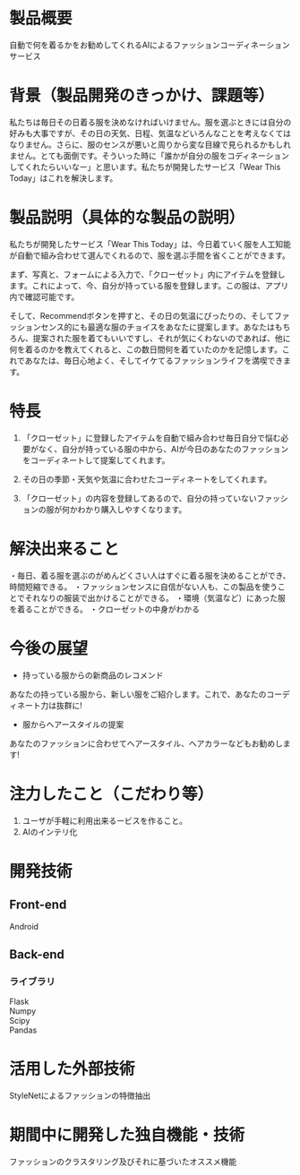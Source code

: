 # 製品概要
自動で何を着るかをお勧めしてくれるAIによるファッションコーディネーションサービス

# 背景（製品開発のきっかけ、課題等）
私たちは毎日その日着る服を決めなければいけません。服を選ぶときには自分の好みも大事ですが、その日の天気、日程、気温などいろんなことを考えなくてはなりません。さらに、服のセンスが悪いと周りから変な目線で見られるかもしれません。とても面倒です。そういった時に「誰かが自分の服をコディネーションしてくれたらいいなー」と思います。私たちが開発したサービス「Wear This Today」はこれを解決します。

# 製品説明（具体的な製品の説明）
私たちが開発したサービス「Wear This Today」は、今日着ていく服を人工知能が自動で組み合わせて選んでくれるので、服を選ぶ手間を省くことができます。

まず、写真と、フォームによる入力で、「クローゼット」内にアイテムを登録します。これによって、今、自分が持っている服を登録します。この服は、アプリ内で確認可能です。

そして、Recommendボタンを押すと、その日の気温にぴったりの、そしてファッションセンス的にも最適な服のチョイスをあなたに提案します。あなたはもちろん、提案された服を着てもいいですし、それが気にくわないのであれば、他に何を着るのかを教えてくれると、この数日間何を着ていたのかを記憶します。これであなたは、毎日心地よく、そしてイケてるファッションライフを満喫できます。

# 特長
1. 「クローゼット」に登録したアイテムを自動で組み合わせ毎日自分で悩む必要がなく、自分が持っている服の中から、AIが今日のあなたのファッションをコーディネートして提案してくれます。

2. その日の季節・天気や気温に合わせたコーディネートをしてくれます。

3. 「クローゼット」の内容を登録してあるので、自分の持っていないファッションの服が何かわかり購入しやすくなります。

# 解決出来ること
・毎日、着る服を選ぶのがめんどくさい人はすぐに着る服を決めることができ、時間短縮できる。
・ファッションセンスに自信がない人も、この製品を使うことでそれなりの服装で出かけることができる。
・環境（気温など）にあった服を着ることができる。
・クローゼットの中身がわかる

# 今後の展望
* 持っている服からの新商品のレコメンド

あなたの持っている服から、新しい服をご紹介します。これで、あなたのコーディネート力は抜群に!

* 服からヘアースタイルの提案

あなたのファッションに合わせてヘアースタイル、ヘアカラーなどもお勧めします!

# 注力したこと（こだわり等）
1. ユーザが手軽に利用出来るービスを作ること。
2. AIのインテリ化

# 開発技術

## Front-end
Android

## Back-end
### ライブラリ
Flask<br>Numpy<br>Scipy<br>Pandas

# 活用した外部技術
StyleNetによるファッションの特徴抽出

# 期間中に開発した独自機能・技術
ファッションのクラスタリング及びそれに基づいたオススメ機能
